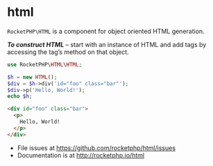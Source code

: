 # html

`RocketPHP\HTML` is a component for object oriented HTML generation.

**_To construct HTML_** – start with an instance of HTML and add tags by accessing the tag’s method on that object.

```php
use RocketPHP\HTML\HTML;

$h = new HTML();
$div = $h->div('id="foo" class="bar"');
$div->p('Hello, World!');
echo $h;
```

```html
<div id="foo" class="bar">
  <p>
    Hello, World!
  </p>
</div>
```

- File issues at https://github.com/rocketphp/html/issues
- Documentation is at http://rocketphp.io/html
